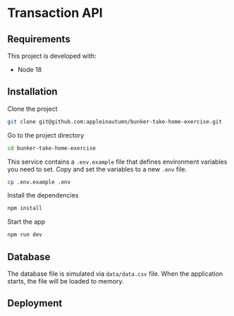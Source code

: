 # Transaction API

## Requirements

This project is developed with:

- Node 18

## Installation

Clone the project

```bash
git clone git@github.com:appleinautumn/bunker-take-home-exercise.git
```

Go to the project directory

```bash
cd bunker-take-home-exercise
```

This service contains a `.env.example` file that defines environment variables you need to set. Copy and set the variables to a new `.env` file.

```bash
cp .env.example .env
```

Install the dependencies

```bash
npm install
```

Start the app

```bash
npm run dev
```

## Database

The database file is simulated via `data/data.csv` file. When the application starts, the file will be loaded to memory.

## Deployment
